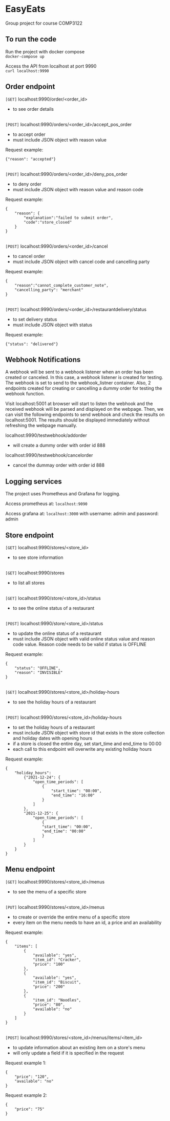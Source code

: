 # EasyEats
Group project for course COMP3122

## To run the code

Run the project with docker compose <br /> 
```docker-compose up```

Access the API from localhost at port 9990 <br /> 
```curl localhost:9990```

## Order endpoint
```[GET]``` localhost:9990/order/<order_id>
- to see order details

\
```[POST]``` localhost:9990/orders/<order_id>/accept_pos_order
- to accept order
- must include JSON object with reason value

Request example:
```
{"reason": "accepted"}
```
\
```[POST]``` localhost:9990/orders/<order_id>/deny_pos_order
- to deny order
- must include JSON object with reason value and reason code

Request example:
```
{
	"reason": {
		"explanation":"failed to submit order",
		"code":"store_closed"
	}
}
```
\
```[POST]``` localhost:9990/orders/<order_id>/cancel
- to cancel order
- must include JSON object with cancel code and cancelling party

Request example:
```
{
	"reason":"cannot_complete_customer_note",
    "cancelling_party": "merchant"
}
```
\
```[POST]``` localhost:9990/orders/<order_id>/restaurantdelivery/status
- to set delivery status
- must include JSON object with status

Request example:
```
{"status": "delivered"}
```

## Webhook Notifications
A webhook will be sent to a webhook listener when an order has been created or canceled.
In this case, a webhook listener is created for testing. The webhook is set to send to the webhook_listner container. Also, 2 endpoints created for creating or cancelling a dummy order for testing the webhook function.

Visit localhost:5001 at browser will start to listen the webhook and the received webhook will be parsed and displayed on the webpage.
Then, we can visit the following endpoints to send webhook and check the results on localhost:5001. The results should be displayed immediately without refreshing the webpage manually.

localhost:9990/testwebhook/addorder
- will create a dummy order with order id 888

localhost:9990/testwebhook/cancelorder
- cancel the dummay order with order id 888

## Logging services

The project uses Prometheus and Grafana for logging.

Access prometheus at:
``` localhost:9090 ```

Access grafana at:
``` localhost:3000 ```
with username: admin and password: admin

## Store endpoint
```[GET]``` localhost:9990/stores/<store_id>
- to see store information

\
```[GET]``` localhost:9990/stores
- to list all stores

\
```[GET]``` localhost:9990/store/<store_id>/status
- to see the online status of a restaurant 

\
```[POST]``` localhost:9990/store/<store_id>/status
- to update the online status of a restaurant 
- must include JSON object with valid online status value and reason code value. Reason code needs to be valid if status is OFFLINE

Request example:
```
{
    "status": "OFFLINE", 
    "reason": "INVISIBLE"
}
```

\
```[GET]``` localhost:9990/stores/<store_id>/holiday-hours
- to see the holiday hours of a restaurant 

\
```[POST]``` localhost:9990/stores/<store_id>/holiday-hours
- to set the holiday hours of a restaurant
- must include JSON object with store id that exists in the store collection and holiday dates with opening hours
- if a store is closed the entire day, set start_time and end_time to 00:00 
- each call to this endpoint will overwrite any existing holiday hours

Request example: 
```
{
    "holiday_hours": 
        {"2021-12-24": {
            "open_time_periods": [
                {
                    "start_time": "08:00", 
                    "end_time": "16:00"
                }
            ]
        }, 
        "2021-12-25": {
            "open_time_periods": [
                {
                "start_time": "00:00", 
                "end_time": "00:00"
                }
            ]
        }
    }
}
```

## Menu endpoint
```[GET]``` localhost:9990/stores/<store_id>/menus
- to see the menu of a specific store

\
```[PUT]``` localhost:9990/stores/<store_id>/menus
- to create or override the entire menu of a specific store
- every item on the menu needs to have an id, a price and an availability 

Request example:
```
{
    "items": [
        {
            "available": "yes",
            "item_id": "Cracker",
            "price": "100"
        }, 
        {
            "available": "yes",
            "item_id": "Biscuit",
            "price": "200"
        }, 
        {
            "item_id": "Noodles", 
            "price": "80", 
            "available": "no"
        }
    ]
}
```

\
```[POST]``` localhost:9990/stores/<store_id>/menus/items/<item_id>
- to update information about an existing item on a store's menu
- will only update a field if it is specified in the request

Request example 1: 
```
{ 
    "price": "120",
    "available": "no"
}
```

Request example 2: 
```
{
    "price": "75"
}
```